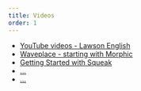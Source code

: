```yaml
---
title: Videos
order: 1
---
```

- <a target="_blank" href="http://www.youtube.com/user/sparaig?feature=watch">YouTube videos - Lawson English</a>
- <a target="_blank" href="http://www.waveplace.com/courseware/basic-etoys/beta.jsp">Waveplace - starting with Morphic</a>
- <a target="_blank" href="https://www.hpi.uni-potsdam.de/hirschfeld/trac/SqueakCommunityProjects/wiki/squeak_screencasts">Getting Started with Squeak</a>
- <a target="_blank" href="">...</a>
- <a target="_blank" href="">...</a>